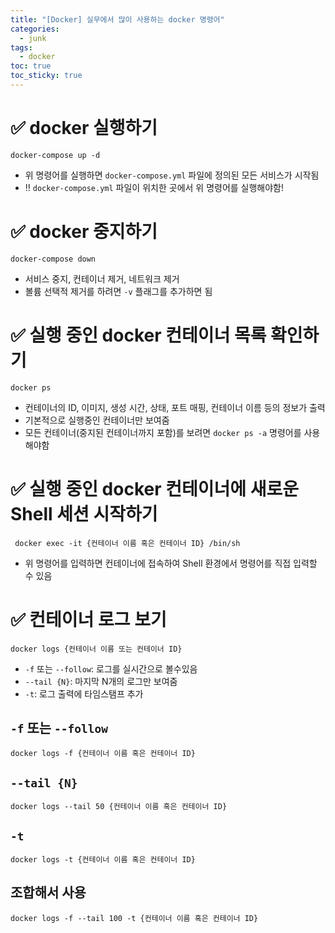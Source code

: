 ```yaml
---
title: "[Docker] 실무에서 많이 사용하는 docker 명령어"
categories:
  - junk
tags:
  - docker
toc: true
toc_sticky: true
---
```

  
# ✅ docker 실행하기
```
docker-compose up -d
```
- 위 명령어를 실행하면 `docker-compose.yml` 파일에 정의된 모든 서비스가 시작됨
- ‼️ `docker-compose.yml` 파일이 위치한 곳에서 위 명령어를 실행해야함!

# ✅ docker 중지하기
``` 
docker-compose down
```
- 서비스 중지, 컨테이너 제거, 네트워크 제거
- 볼륨 선택적 제거를 하려면 `-v` 플래그를 추가하면 됨

# ✅ 실행 중인 docker 컨테이너 목록 확인하기
``` 
docker ps
```
- 컨테이너의 ID, 이미지, 생성 시간, 상태, 포트 매핑, 컨테이너 이름 등의 정보가 출력
- 기본적으로 실행중인 컨테이너만 보여줌
- 모든 컨테이너(중지된 컨테이너까지 포함)를 보려면 `docker ps -a` 명령어를 사용해야함

# ✅ 실행 중인 docker 컨테이너에 새로운 Shell 세션 시작하기
```
 docker exec -it {컨테이너 이름 혹은 컨테이너 ID} /bin/sh
```
- 위 명령어를 입력하면 컨테이너에 접속하여 Shell 환경에서 명령어를 직접 입력할 수 있음

# ✅ 컨테이너 로그 보기
``` 
docker logs {컨테이너 이름 또는 컨테이너 ID}
```
- `-f` 또는 `--follow`: 로그를 실시간으로 볼수있음
- `--tail {N}`: 마지막 N개의 로그만 보여줌
- `-t`: 로그 출력에 타임스탬프 추가

## `-f` 또는 `--follow`
```
docker logs -f {컨테이너 이름 혹은 컨테이너 ID}
```

## `--tail {N}`
```
docker logs --tail 50 {컨테이너 이름 혹은 컨테이너 ID}
```

## `-t`
```
docker logs -t {컨테이너 이름 혹은 컨테이너 ID}
```

## 조합해서 사용
``` 
docker logs -f --tail 100 -t {컨테이너 이름 혹은 컨테이너 ID}
```
